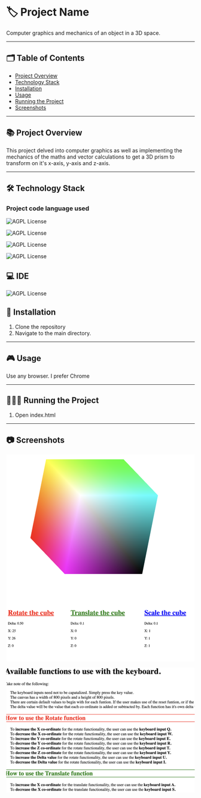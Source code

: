 # 🏷️ Project Name
Computer graphics and mechanics of an object in a 3D space.

---
## 🗂️ Table of Contents

- [Project Overview](#books-project-overview)
- [Technology Stack](#hammer_and_wrench-technology-stack)
- [Installation](#-installation)
- [Usage](#-usage)
- [Running the Project](#-running-the-project)
- [Screenshots](#-screenshots)
---

## :books: Project Overview

This project delved into computer graphics as well as implementing the mechanics of the maths and vector calculations to get a 3D prism to transform on it's x-axis, y-axis and z-axis.

---

## :hammer_and_wrench: Technology Stack 

### Project code language used

 ![AGPL License](https://img.shields.io/badge/C%2B%2B-00599C?style=for-the-badge&logo=c%2B%2B&logoColor=white)

 ![AGPL License](https://img.shields.io/badge/HTML5-E34F26?style=for-the-badge&logo=html5&logoColor=white)

 ![AGPL License](https://img.shields.io/badge/JavaScript-323330?style=for-the-badge&logo=javascript&logoColor=F7DF1E)

 ![AGPL License](https://img.shields.io/badge/CSS3-1572B6?style=for-the-badge&logo=css3&logoColor=white)



## 💻 IDE

 ![AGPL License](https://img.shields.io/badge/VSCode-0078D4?style=for-the-badge&logo=visual%20studio%20code&logoColor=white)



## 📝 Installation

1. Clone the repository
2. Navigate to the main directory.

---

## 🎮 Usage

Use any browser. I prefer Chrome

---

## 🏃🏻‍♂️ Running the Project

1. Open index.html

---

## 📷 Screenshots

![rotated cube](https://github.com/kieran-woodrow/computer-graphics-3D-transformations/blob/main/Assets/Screenshot%202024-06-05%20at%2006.22.53.png)

![available functions](https://github.com/kieran-woodrow/computer-graphics-3D-transformations/blob/main/Assets/Screenshot%202024-06-05%20at%2006.23.01.png)

